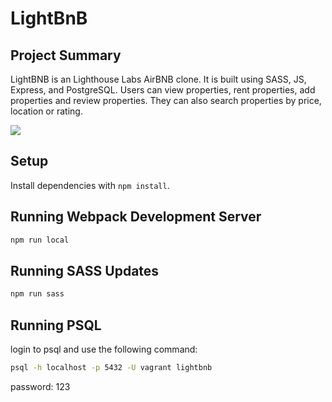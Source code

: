 # LightBnB

## Project Summary

LightBNB is an Lighthouse Labs AirBNB clone. It is built using SASS, JS, Express, and PostgreSQL. Users can view properties, rent properties, add properties and review properties. They can also search properties by price, location or rating.

![](LightBNB.gif)

## Setup

Install dependencies with `npm install`.

## Running Webpack Development Server
```sh
npm run local
```

## Running SASS Updates
```sh
npm run sass
```

## Running PSQL
login to psql and use the following command:
```sh
psql -h localhost -p 5432 -U vagrant lightbnb
```
password: 123

